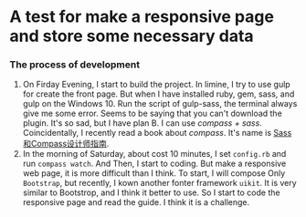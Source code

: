 # A test for make a responsive page and store some necessary data

### The process of development

1. On Firday Evening, I start to build the project. In limine, I try to use gulp for create the front page.
	But when I have installed ruby, gem, sass, and gulp on the Windows 10. Run the script of gulp-sass, the terminal always give me some error. Seems to be saying that you can't download the plugin. It's so sad, but I have plan B. I can use *compass + sass*. Coincidentally, I recently read a book about *compass*. It's name is [Sass和Compass设计师指南](http://www.duokan.com/book/69175).
2. In the morning of Saturday, about cost 10 minutes, I set `config.rb` and run `compass watch`. And Then, I 	start to coding. But make a responsive web page, it is more difficult than I think. To start, I will compose Only `Bootstrap`, but recently, I kown another fonter framework `uikit`. It is very similar to Bootstrop, and I think it better to use. So I start to code the responsive page and read the guide. I think it is a challenge. 